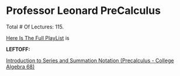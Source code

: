 # Professor Leonard PreCalculus

Total # Of Lectures: 115.

[Here Is The Full PlayList](https://www.youtube.com/playlist?list=PLDesaqWTN6ESsmwELdrzhcGiRhk5DjwLP)
is

**LEFTOFF:**

[Introduction to Series and Summation Notation (Precalculus - College Algebra 68)](https://www.youtube.com/watch?v=Ipz9xXeoaRc)
